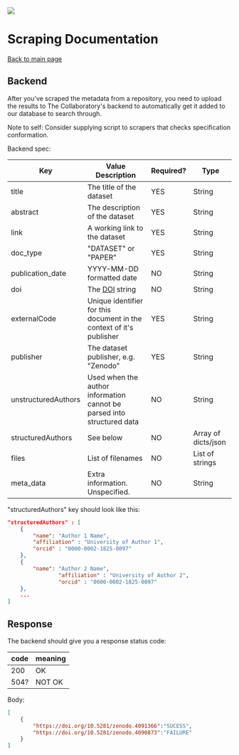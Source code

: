 ![](../semanticsearch/logo.svg)

# Scraping Documentation
[Back to main page](README.md)

## Backend
After you've scraped the metadata from a repository, you need to upload the results to The Collaboratory's backend to automatically get it added to our database to search through.

Note to self: Consider supplying script to scrapers that checks specification conformation.

Backend spec:

| Key      | Value Description | Required? | Type |
| ----------- | -----------    | -----------  | ----------- |
| title      | The title of the dataset          | YES | String |
| abstract   | The description of the dataset           | YES | String|
| link | A working link to the dataset | YES | String |
| doc_type | "DATASET" or "PAPER" | YES | String |
| publication_date | YYYY-MM-DD formatted date | NO | String |
| doi | The [DOI](https://www.doi.org/) string | NO | String |
| externalCode      | Unique identifier for this document in the context of it's publisher    | YES | String |
| publisher | The dataset publisher, e.g. "Zenodo" | YES | String |
| unstructuredAuthors | Used when the author information cannot be parsed into structured data | NO | String |
| structuredAuthors | See below | NO | Array of dicts/json |
| files | List of filenames | NO | List of strings |
| meta_data | Extra information. Unspecified. | NO | String |

"structuredAuthors" key should look like this:

```json
"structuredAuthors" : [
	{
		"name": "Author 1 Name",
		"affiliation" : "University of Author 1",
		"orcid" : "0000-0002-1825-0097"
	},
	{
		"name":	"Author	2 Name",
                "affiliation" :	"University of Author 2",
                "orcid"	: "0000-0002-1825-0097"
	},
	...
]
```

## Response
The backend should give you a response status code:

| code | meaning |
| --- | --- |
| 200 | OK |
| 504? | NOT OK |

Body:

```json
[
	{
		"https://doi.org/10.5281/zenodo.4091366":"SUCESS",
		"https://doi.org/10.5281/zenodo.4090873":"FAILURE"
	}
]
```
